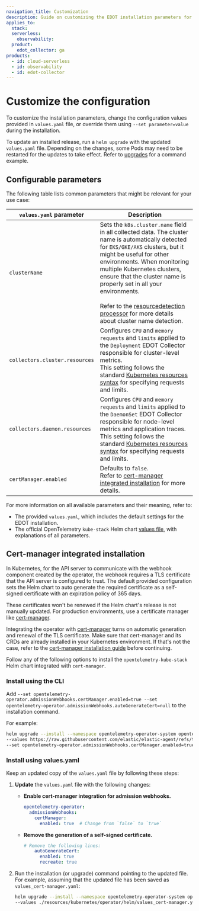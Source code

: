 ```yaml
---
navigation_title: Customization
description: Guide on customizing the EDOT installation parameters for Kubernetes monitoring.
applies_to:
  stack:
  serverless:
    observability:
  product:
    edot_collector: ga
products:
  - id: cloud-serverless
  - id: observability
  - id: edot-collector
---
```


# Customize the configuration

To customize the installation parameters, change the configuration values provided in `values.yaml` file, or override them using `--set parameter=value` during the installation.

To update an installed release, run a `helm upgrade` with the updated `values.yaml` file. Depending on the changes, some Pods may need to be restarted for the updates to take effect. Refer to [upgrades](/reference/use-cases/kubernetes/upgrade.md) for a command example.

## Configurable parameters

The following table lists common parameters that might be relevant for your use case:

| `values.yaml` parameter          |     Description      |
|----------------------------------|----------------------|
| `clusterName`                    | Sets the `k8s.cluster.name` field in all collected data. The cluster name is automatically detected for `EKS/GKE/AKS` clusters, but it might be useful for other environments. When monitoring multiple Kubernetes clusters, ensure that the cluster name is properly set in all your environments.<br><br>Refer to the [resourcedetection processor](https://github.com/open-telemetry/opentelemetry-collector-contrib/blob/main/processor/resourcedetectionprocessor/README.md#cluster-name) for more details about cluster name detection. |
| `collectors.cluster.resources`   | Configures `CPU` and `memory` `requests` and `limits` applied to the `Deployment` EDOT Collector responsible for cluster-level metrics.<br>This setting follows the standard [Kubernetes resources syntax](https://kubernetes.io/docs/concepts/configuration/manage-resources-containers/#requests-and-limits) for specifying requests and limits. |
| `collectors.daemon.resources`    | Configures `CPU` and `memory` `requests` and `limits` applied to the `DaemonSet` EDOT Collector responsible for node-level metrics and application traces.<br>This setting follows the standard [Kubernetes resources syntax](https://kubernetes.io/docs/concepts/configuration/manage-resources-containers/#requests-and-limits) for specifying requests and limits. |
| `certManager.enabled`    | Defaults to `false`.<br>Refer to [cert-manager integrated installation](#cert-manager-integrated-installation) for more details. |

For more information on all available parameters and their meaning, refer to:

* The provided `values.yaml`, which includes the default settings for the EDOT installation.
* The official OpenTelemetry `kube-stack` Helm chart [values file](https://github.com/elastic/elastic-agent/blob/main/deploy/helm/edot-collector/kube-stack/values.yaml), with explanations of all parameters.

## Cert-manager integrated installation

In Kubernetes, for the API server to communicate with the webhook component created by the operator, the webhook requires a TLS certificate that the API server is configured to trust. The default provided configuration sets the Helm chart to auto generate the required certificate as a self-signed certificate with an expiration policy of 365 days. 

These certificates won't be renewed if the Helm chart's release is not manually updated. For production environments, use a certificate manager like [cert-manager](https://cert-manager.io/docs/installation/).

Integrating the operator with [cert-manager](https://cert-manager.io/) turns on automatic generation and renewal of the TLS certificate. Make sure that cert-manager and its CRDs are already installed in your Kubernetes environment. If that's not the case, refer to the [cert-manager installation guide](https://cert-manager.io/docs/installation/) before continuing.

Follow any of the following options to install the `opentelemetry-kube-stack` Helm chart integrated with `cert-manager`.

### Install using the CLI

Add `--set opentelemetry-operator.admissionWebhooks.certManager.enabled=true --set opentelemetry-operator.admissionWebhooks.autoGenerateCert=null` to the installation command.

For example:

```bash subs=true
helm upgrade --install --namespace opentelemetry-operator-system opentelemetry-kube-stack open-telemetry/opentelemetry-kube-stack \
--values https://raw.githubusercontent.com/elastic/elastic-agent/refs/tags/v{{version.edot_collector}}/deploy/helm/edot-collector/kube-stack/values.yaml --version {{kube-stack-version}} \
--set opentelemetry-operator.admissionWebhooks.certManager.enabled=true --set opentelemetry-operator.admissionWebhooks.autoGenerateCert=null
```

### Install using values.yaml

Keep an updated copy of the `values.yaml` file by following these steps:

  1. **Update** the `values.yaml` file with the following changes:

      - **Enable cert-manager integration for admission webhooks.**

        ```yaml
        opentelemetry-operator:
          admissionWebhooks:
            certManager:
              enabled: true  # Change from `false` to `true`
        ```

      - **Remove the generation of a self-signed certificate.**

        ```yaml
        # Remove the following lines:
            autoGenerateCert:
              enabled: true
              recreate: true
        ```

  2. Run the installation (or upgrade) command pointing to the updated file. For example, assuming that the updated file has been saved as `values_cert-manager.yaml`:

      ```bash
      helm upgrade --install --namespace opentelemetry-operator-system opentelemetry-kube-stack open-telemetry/opentelemetry-kube-stack \
      --values ./resources/kubernetes/operator/helm/values_cert-manager.yaml --version {{kube-stack-version}}
      ```
